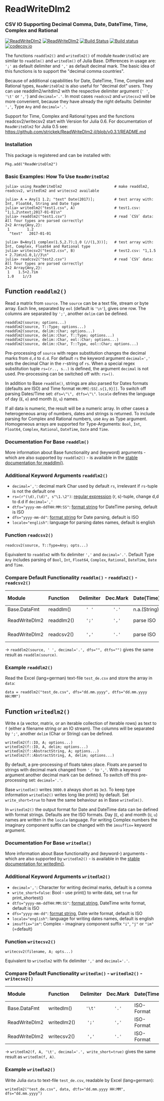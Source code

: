 # ReadWriteDlm2 
### CSV IO Supporting Decimal Comma, Date, DateTime, Time, Complex and Rational
[![ReadWriteDlm2](http://pkg.julialang.org/badges/ReadWriteDlm2_0.5.svg)](http://pkg.julialang.org/?pkg=ReadWriteDlm2) [![ReadWriteDlm2](http://pkg.julialang.org/badges/ReadWriteDlm2_0.6.svg)](http://pkg.julialang.org/?pkg=ReadWriteDlm2) [![Build Status](https://travis-ci.org/strickek/ReadWriteDlm2.jl.svg?branch=master)](https://travis-ci.org/strickek/ReadWriteDlm2.jl)   [![Build status](https://ci.appveyor.com/api/projects/status/ojv8nnuw63kh9yba/branch/master?svg=true)](https://ci.appveyor.com/project/strickek/readwritedlm2-jl/branch/master)  [![codecov.io](http://codecov.io/github/strickek/ReadWriteDlm2.jl/coverage.svg?branch=master)](http://codecov.io/github/strickek/ReadWriteDlm2.jl?branch=master)

The functions `readdlm2()` and `writedlm2()` of module `ReadWriteDlm2` are similar to `readdlm()` and `writedlm()` of Julia Base.  Differences in usage are: `';'` as default delimiter and `','` as default decimal mark. The basic idea of this functions is to support the "decimal comma countries". 

Because of additional capabilities for Date, DateTime, Time, Complex and Rational types, `ReadWriteDlm2` is also useful for "decimal dot" users. They can use readdlm2/writdlm2 with the respective delimiter argument (`' '`, `'\t'` or `','`) and `decimal='.'`. In most cases `readcsv2` and `writecsv2` will be more convenient, because they have already the right defaults: Delimiter `','`, Type `Any` and  `decimal='.'`.

Support for Time, Complex and Rational types and the functions readcsv2/writecsv2 start with Version for Julia 0.6.
For documentation of `ReadWriteDlm2` for Julia 0.5 see: https://github.com/strickek/ReadWriteDlm2.jl/blob/v0.3.1/README.md

### Installation
This package is registered and can be installed with:
```
Pkg.add("ReadWriteDlm2")
```

### Basic Examples: How To Use `ReadWriteDlm2`
```
julia> using ReadWriteDlm2                        # make readdlm2, readcsv2, writedlm2 and writecsv2 available

julia> A = Any[1 1.2; "text" Date(2017)];         # test array with: Int, Float64, String and Date type
julia> writedlm2("test1.csv", A)                  # test1.csv: "1;1,2\ntext;2017-01-01\n"
julia> readdlm2("test1.csv")                      # read `CSV` data: All four types are parsed correctly!
2×2 Array{Any,2}:
 1        1.2
  "text"   2017-01-01
  
julia> B=Any[1 complex(1.5,2.7);1.0 (//(1,3))];   # test array with: Int, Complex, Float64 and Rational type
julia> writecsv2("test2.csv", B)                  # test2.csv: "1,1.5 + 2.7im\n1.0,1//3\n"
julia> readcsv2("test2.csv")                      # read `CSV` data: All four types are parsed correctly!
2×2 Array{Any,2}:
 1    1.5+2.7im
 1.0    1//3 
```

## Function `readdlm2()`
Read a matrix from `source`. The `source` can be a text file, stream or byte array. Each line, separated
by `eol` (default is `'\n'`), gives one row. The columns are separated by `';'`, another `delim` can be defined. 

    readdlm2(source; options...)
    readdlm2(source, T::Type; options...)
    readdlm2(source, delim::Char; options...)
    readdlm2(source, delim::Char, T::Type; options...)
    readdlm2(source, delim::Char, eol::Char; options...)
    readdlm2(source, delim::Char, T::Type, eol::Char; options...)

Pre-processing of `source` with regex substitution changes the decimal marks from `d,d` to `d.d`.
For default `rs` the keyword argument `decimal=','` sets the decimal Char in the `r`-string of `rs`.
When a special regex substitution tuple `rs=(r.., s..)` is defined, the argument `decimal` is not used.
Pre-processing can be switched off with: `rs=()`.

In addition to Base `readdlm()`, strings are also parsed for Dates formats (defaults are ISO) and
Time format `HH:MM[:SS[.s{1,9}]]`. To switch off parsing Dates/Time set: `dfs=\"\", dtfs=\"\"`.
`locale` defines the language of day (`E`, `e`) and month (`U`, `u`) names.

If all data is numeric, the result will be a numeric array. In other cases
a heterogeneous array of numbers, dates and strings is returned. To include parsing for Complex and 
Rational numbers, use `Any` as Type argument. Homogeneous arrays are supported for Type-Arguments:
`Bool`, `Int`, `Float64`, `Complex`, `Rational`, `DateTime`, `Date` and `Time`.

### Documentation For Base `readdlm()`
More information about Base functionality and (keyword) arguments - which are also 
supported by `readdlm2()` - is available in the 
[stable documentation for readdlm()](http://docs.julialang.org/en/stable/stdlib/io-network/?highlight=readdlm#Base.readdlm). 

### Additional Keyword Arguments `readdlm2()`
* `decimal=','`: decimal mark Char used by default `rs`, irrelevant if `rs`-tuple is not the default one
* `rs=(r"(\d),(\d)", s"\1.\2")`: [regular expression](http://docs.julialang.org/en/stable/manual/strings/?highlight=regular%20expressions#regular-expressions) (r, s)-tuple, change d,d to d.d if `decimal=','`
* `dtfs="yyyy-mm-ddTHH:MM:SS"`: [format string](http://docs.julialang.org/en/stable/stdlib/dates/#man-date-parsing) for DateTime parsing, default is ISO
* `dfs="yyyy-mm-dd"`: [format string](http://docs.julialang.org/en/stable/stdlib/dates/#man-date-parsing) for Date parsing, default is ISO
* `locale="english"`: language for parsing dates names, default is english

### Function `readcsv2()`

    readcsv2(source, T::Type=Any; opts...)

Equivalent to `readdlm2` with fix delimiter `','` and `decimal='.'`. Default Type `Any` includes parsing
of `Bool`, `Int`, `Float64`, `Complex`, `Rational`, `DateTime`, `Date` and `Time`.

### Compare Default Functionality `readdlm()` - `readdlm2()` - `readcsv2()`
| Module        | Function               | Delimiter  | Dec.Mark  | Date(Time)   | Complex, Rational |
|:------------- |:-----------------------|:----------:|:---------:|:-------------|:------------------|
| Base.DataFmt  | readdlm()              | `' '`      | `'.'`     | n.a.(String) | n.a.(String)      |
| ReadWriteDlm2 | readdlm2()             | `';'`      | `','`     | parse ISO    | Optional (Type)   |
| ReadWriteDlm2 | readcsv2()             | `','`      | `'.'`     | parse ISO    | Default (Type=Any)|

-> `readdlm2(source, ' ', decimal='.', dfs="", dtfs="")` gives the same result as `readdlm(source)`.

### Example `readdlm2()`
Read the Excel (lang=german) text-file `test_de.csv` and store the array in `data`:
```
data = readdlm2("test_de.csv", dfs="dd.mm.yyyy", dtfs="dd.mm.yyyy HH:MM")
```



## Function `writedlm2()`
Write `A` (a vector, matrix, or an iterable collection of iterable rows) as text to `f` 
(either a filename string or an IO stream). The columns will be separated by `';'`,
another `delim` (Char or String) can be defined.

    writedlm2(f::IO, A; options...)
    writedlm2(f::IO, A, delim; options...)
    writedlm2(f::AbstractString, A; options...)
    writedlm2(f::AbstractString, A, delim; options...)

By default, a pre-processing of floats takes place. Floats are parsed to strings
with decimal mark changed from `'.'` to `','`. With a keyword argument
another decimal mark can be defined. To switch off this pre-processing set: `decimal='.'`.

Base `writedlm()` writes `3000.0` always short as `3e3`. To keep type information
`writedlm2()` writes long like print() by default. Set `write_short=true` to have 
the same behaviour as in Base `writedlm()`.

In `writedlm2()` the output format for Date and DateTime data can be defined with format strings.
Defaults are the ISO formats. Day (`E`, `e`) and month (`U`, `u`) names are written in
the `locale` language. For writing Complex numbers the imaginary component suffix can be changed with the
`imsuffix=` keyword argument.

### Documentation For Base `writedlm()`
More information about Base functionality and (keyword-) arguments - which are also 
supported by `writedlm2()` - is available in the 
[stable documentation for writedlm()](http://docs.julialang.org/en/stable/stdlib/io-network/?highlight=writedlm#Base.writedlm).

### Additional Keyword Arguments `writedlm2()`
* `decimal=','`: Character for writing decimal marks, default is a comma
* `write_short=false`: Bool - use print() to write data, set `true` for print_shortest()
* `dtfs="yyyy-mm-ddTHH:MM:SS"`: [format string](http://docs.julialang.org/en/stable/stdlib/dates/#man-date-formatting),  DateTime write format, default is ISO
* `dfs="yyyy-mm-dd"`: [format string](http://docs.julialang.org/en/stable/stdlib/dates/#man-date-formatting), Date write format, default is ISO
* `locale="english"`: language for writing dates names, default is english
* `imsuffix="im"`: Complex - imaginary component suffix `"i"`, `"j"` or `"im"`(=default)

### Function `writecsv2()`

    writecsv2(filename, A; opts...)
    
Equivalent to `writedlm2` with fix delimiter `','` and `decimal='.'`. 

### Compare Default Functionality `writedlm()` - `writedlm2()` - `writecsv2()`
| Module        | Function           | Delimiter | Dec.Mark | Date(Time) | Write Numbers    |
|:------------- |:------------------ |:---------:|:--------:|:---------- |:-----------------|
| Base.DataFmt  | writedlm()         | `'\t'`    | `'.'`    | ISO-Format | print_shortest() |
| ReadWriteDlm2 | writedlm2()        | `';'`     | `','`    | ISO-Format | like print()     |
| ReadWriteDlm2 | writecsv2()        | `','`     | `'.'`    | ISO-Format | like print()     |

-> `writedlm2(f, A, '\t', decimal='.', write_short=true)`  gives the same result as  `writedlm(f, A)`.

### Example `writedlm2()`
Write Julia `data` to text-file `test_de.csv`, readable by Excel (lang=german):
```
writedlm2("test_de.csv", data, dtfs="dd.mm.yyyy HH:MM", dfs="dd.mm.yyyy")
```
